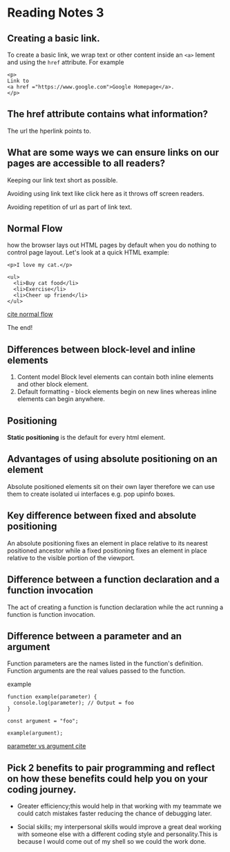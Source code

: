 # Reading Notes 3

## Creating a basic link.

To create a basic link, we wrap text or other content inside an `<a>` lement and using the `href` attribute.
For example

``` 
<p>
Link to
<a href ="https://www.google.com">Google Homepage</a>.
</p>
```

## The href attribute contains what information?

The url the hperlink points to.

## What are some ways we can ensure links on our pages are accessible to all readers?

Keeping our link text short as possible.

Avoiding using  link text like click here as it throws off screen readers.

Avoiding repetition of url as part of link text.
## Normal Flow

 how the browser lays out HTML pages by default when you do nothing to control page layout. Let's look at a quick HTML example:
```
<p>I love my cat.</p>

<ul>
  <li>Buy cat food</li>
  <li>Exercise</li>
  <li>Cheer up friend</li>
</ul>
```

[cite normal flow](https://developer.mozilla.org/en-US/docs/Learn/CSS/CSS_layout/Introduction)

<p>The end!</p>

## Differences between block-level and inline elements

 1. Content model  Block level elements can contain both inline elements and other block element.
 2. Default formatting - block elements begin on new lines whereas inline elements can begin anywhere.

## Positioning

**Static positioning** is the default for every html element.

## Advantages of using absolute positioning on an element

Absolute positioned elements sit on their own layer therefore we can use them to create isolated ui interfaces e.g. pop upinfo boxes.

## Key difference between fixed and absolute positioning

An absolute positioning fixes an element in place relative to its nearest positioned ancestor while a fixed positioning fixes an element in place relative to the visible portion of the viewport.

## Difference between a function declaration and a function invocation

The act of creating a function is function declaration while the act running a function is function invocation.

## Difference between a parameter and an argument

Function parameters are the names listed in the function's definition. Function arguments are the real values passed to the function.

example
```
function example(parameter) {
  console.log(parameter); // Output = foo
}

const argument = "foo";

example(argument);
```

[parameter vs argument cite](https://developer.mozilla.org/en-US/docs/Glossary/Parameter)

## Pick 2 benefits to pair programming and reflect on how these benefits could help you on your coding journey.

* Greater efficiency;this would help in that working with my teammate we could catch mistakes faster reducing the chance of debugging later.

* Social skills; my interpersonal skills would improve a great deal working with someone else with a different coding style and personality.This is because I would come out of my shell so we could the work done.